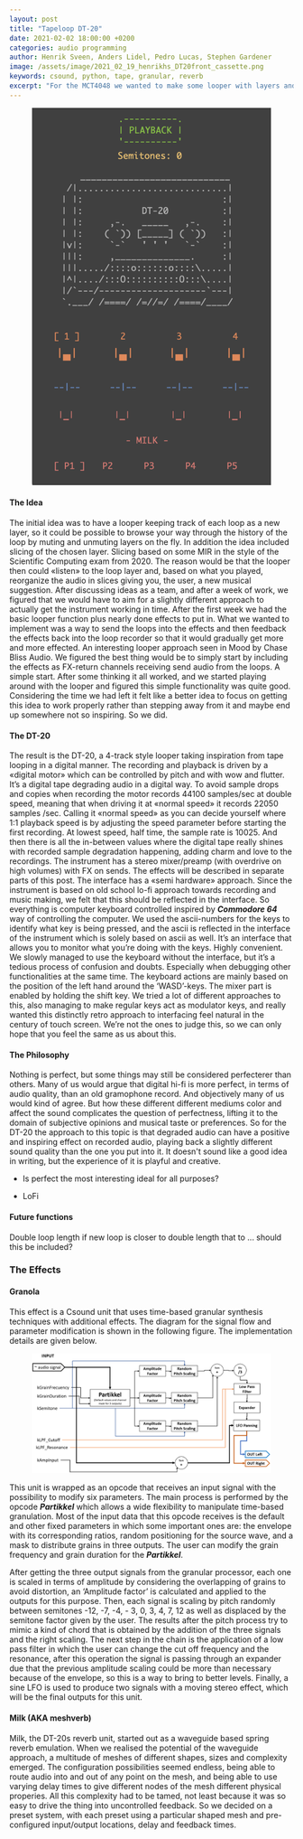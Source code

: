 ```yaml
---
layout: post
title: "Tapeloop DT-20"
date: 2021-02-02 18:00:00 +0200
categories: audio programming
author: Henrik Sveen, Anders Lidel, Pedro Lucas, Stephen Gardener
image: /assets/image/2021_02_19_henrikhs_DT20front_cassette.png
keywords: csound, python, tape, granular, reverb
excerpt: "For the MCT4048 we wanted to make some looper with layers and FX. But what did we get? The DT-20, a 4-track inspired digital tape looper with FX channels and a 'WASD'-mixer. Enjoy! - Stephen, Pedro, Anders & Henrik"
---
```


<figure style="float: auto">
   <img src="/assets/image/2021_02_19_henrikhs_DT20front.png" alt="" title="" width="auto"/> <figcaption></figcaption>
</figure>

#### The Idea
The initial idea was to have a looper keeping track of each loop as a new layer, so it could be possible to browse your way through the history of the loop by muting and unmuting layers on the fly. In addition the idea included slicing of the chosen layer. Slicing based on some MIR in the style of the Scientific Computing exam from 2020. The reason would be that the looper then could «listen» to the loop layer and, based on what you played, reorganize the audio in slices giving you, the user, a new musical suggestion.
After discussing ideas as a team, and after a week of work, we figured that we would have to aim for a slightly different approach to actually get the instrument working in time. After the first week we had the basic looper function plus nearly done effects to put in. What we wanted to implement was a way to send the loops into the effects and then feedback the effects back into the loop recorder so that it would gradually get more and more effected. An interesting looper approach seen in Mood by Chase Bliss Audio. We figured the best thing would be to simply start by including the effects as FX-return channels receiving send audio from the loops. A simple start. After some thinking it all worked, and we started playing around with the looper and figured this simple functionality was quite good. Considering the time we had left it felt like a better idea to focus on getting this idea to work properly rather than stepping away from it and maybe end up somewhere not so inspiring. So we did.

#### The DT-20
The result is the DT-20, a 4-track style looper taking inspiration from tape looping in a digital manner. The recording and playback is driven by a «digital motor» which can be controlled by pitch and with wow and flutter. It’s a digital tape degrading audio in a digital way. To avoid sample drops and copies when recording the motor records 44100 samples/sec at double speed, meaning that when driving it at «normal speed» it records 22050 samples /sec. Calling it «normal speed» as you can decide yourself where 1:1 playback speed is by adjusting the speed parameter before starting the first recording. At lowest speed, half time, the sample rate is 10025. And then there is all the in-between values where the digital tape really shines with recorded sample degradation happening, adding charm and love to the recordings. The instrument has a stereo mixer/preamp (with overdrive on high volumes) with FX on sends. The effects will be described in separate parts of this post.
The interface has a «semi hardware» approach. Since the instrument is based on old school lo-fi approach towards recording and music making, we felt that this should be reflected in the interface. So everything is computer keyboard controlled inspired by ***Commodore 64*** way of controlling the computer. We used the ascii-numbers for the keys to identify what key is being pressed, and the ascii is reflected in the interface of the instrument which is solely based on ascii as well. It’s an interface that allows you to monitor what you’re doing with the keys. Highly convenient. We slowly managed to use the keyboard without the interface, but it’s a tedious process of confusion and doubts. Especially when debugging other functionalities at the same time.
The keyboard actions are mainly based on the position of the left hand around the ‘WASD’-keys. The mixer part is enabled by holding the shift key. We tried a lot of different approaches to this, also managing to make regular keys act as modulator keys, and really wanted this distinctly retro approach to interfacing feel natural in the century of touch screen. We’re not the ones to judge this, so we can only hope that you feel the same as us about this.

#### The Philosophy
Nothing is perfect, but some things may still be considered perfecterer than others. Many of us would argue that digital hi-fi is more perfect, in terms of audio quality, than an old gramophone record. And objectively many of us would kind of agree. But how these different different mediums color and affect the sound complicates the question of perfectness, lifting it to the domain of subjective opinions and musical taste or preferences.
So for the DT-20 the approach to this topic is that degraded audio can have a positive and inspiring effect on recorded audio, playing back a slightly different sound quality than the one you put into it. It doesn't sound like a good idea in writing, but the experience of it is playful and creative.

- Is perfect the most interesting ideal for all purposes?

- LoFi


#### Future functions
Double loop length if new loop is closer to double length that to ... should this be included?

### The Effects

#### Granola

This effect is a Csound unit that uses time-based granular synthesis techniques with additional effects. The diagram for the signal flow and parameter modification is shown in the following figure. The implementation details are given below.

<figure style="float: auto">
   <img src="/assets/image/2021_02_19_pedropl_granola_diagram.png" alt="" title="" width="auto"/> <figcaption></figcaption>
</figure>

This unit is wrapped as an opcode that receives an input signal with the possibility to modify six parameters. The main process is performed by the opcode ***Partikkel*** which allows a wide flexibility to manipulate time-based granulation. Most of the input data that this opcode receives is the default and other fixed parameters in which some important ones are: the envelope with its corresponding ratios, random positioning for the source wave, and a mask to distribute grains in three outputs. The user can modify the grain frequency and grain duration for the ***Partikkel***.

After getting the three output signals from the granular processor, each one is scaled in terms of amplitude by considering the overlapping of grains to avoid distortion, an ‘Amplitude factor’ is calculated and applied to the outputs for this purpose. Then, each signal is scaling by pitch randomly between semitones -12, -7, -4, - 3, 0, 3, 4, 7, 12 as well as displaced by the semitone factor given by the user. The results after the pitch process try to mimic a kind of chord that is obtained by the addition of the three signals and the right scaling. The next step in the chain is the application of a low pass filter in which the user can change the cut off frequency and the resonance, after this operation the signal is passing through an expander due that the previous amplitude scaling could be more than necessary because of the envelope, so this is a way to bring to better levels. Finally, a sine LFO is used to produce two signals with a moving stereo effect, which will be the final outputs for this unit.

#### Milk (AKA meshverb)
Milk, the DT-20s reverb unit, started out as a waveguide based spring reverb emulation. When we realised the potential of the waveguide approach, a multitude of meshes of different shapes, sizes and complexity emerged. The configuration possibilities seemed endless, being able to route audio into and out of any point on the mesh, and being able to use varying delay times to give different nodes of the mesh different physical properies. All this complexity had to be tamed, not least because it was so easy to drive the thing into uncontrolled feedback. So we decided on a preset system, with each preset using a particular shaped mesh and pre-configured input/output locations, delay and feedback times. 

